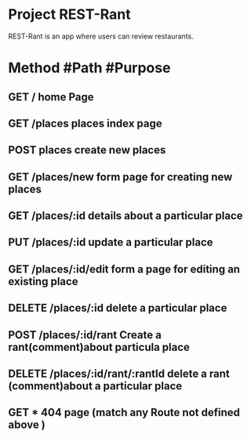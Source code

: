# Project REST-Rant

REST-Rant is an app where users can review restaurants.

# Method      #Path                  #Purpose

## GET        /                      home Page

## GET        /places                places index page

## POST      places                  create new places

## GET      /places/new              form page for creating new places

## GET     /places/:id               details about a particular place     

## PUT     /places/:id               update a particular place

## GET     /places/:id/edit          form a page for editing an existing place

## DELETE  /places/:id               delete a particular place

## POST    /places/:id/rant          Create a rant(comment)about particula place

## DELETE  /places/:id/rant/:rantId  delete a rant (comment)about a particular place

## GET     *                         404 page (match any Route not defined above ) 



